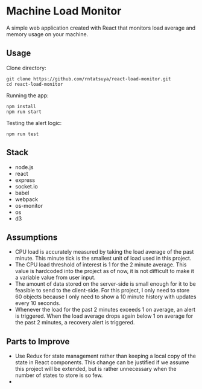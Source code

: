 # Machine Load Monitor

A simple web application created with React that monitors load average and memory usage on your machine.

## Usage
Clone directory:
```
git clone https://github.com/rntatsuya/react-load-monitor.git
cd react-load-monitor
``` 

Running the app:
```
npm install
npm run start
``` 

Testing the alert logic:
```
npm run test
``` 

## Stack
- node.js
- react
- express
- socket.io
- babel
- webpack
- os-monitor
- os
- d3

## Assumptions
- CPU load is accurately measured by taking the load average of the past minute. This minute tick is the smallest unit of load used in this project.
- The CPU load threshold of interest is 1 for the 2 minute average. This value is hardcoded into the project as of now, it is not difficult to make it a variable value from user input.
- The amount of data stored on the server-side is small enough for it to be feasible to send to the client-side. For this project, I only need to store 60 objects because I only need to show a 10 minute history with updates every 10 seconds.
-  Whenever the load for the past 2 minutes exceeds 1 on average, an alert is triggered. When the load average drops again below 1 on average for the past 2 minutes, a recovery alert is triggered. 

## Parts to Improve
- Use Redux for state management rather than keeping a local copy of the state in React components. This change can be justified if we assume this project will be extended, but is rather unnecessary when the number of states to store is so few. 
- 
